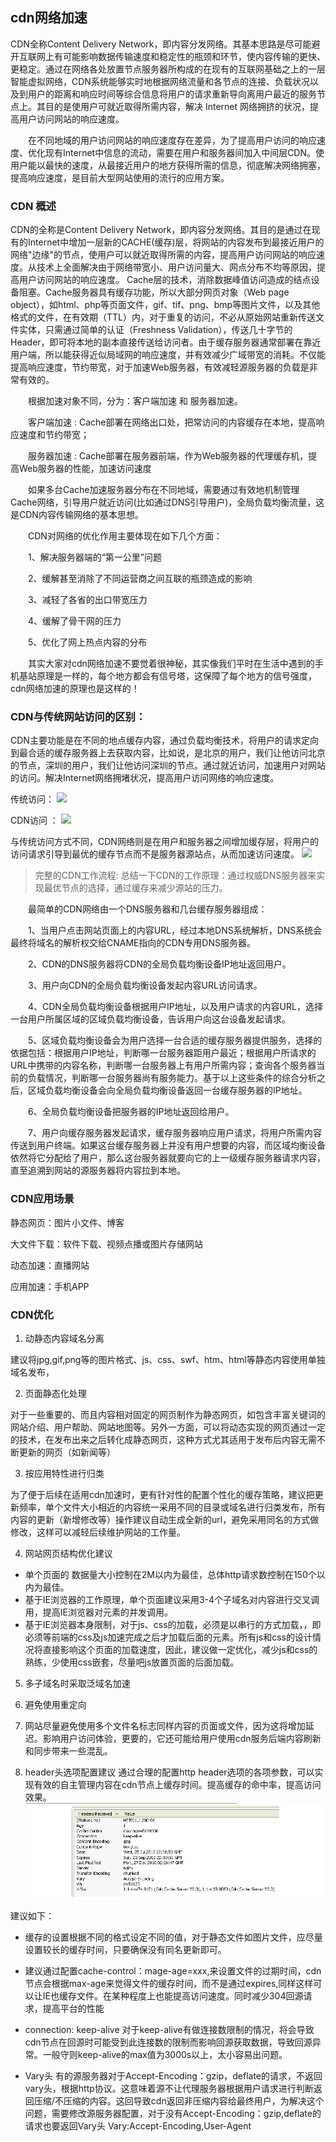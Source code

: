 ## cdn网络加速

CDN全称Content Delivery Network，即内容分发网络。其基本思路是尽可能避开互联网上有可能影响数据传输速度和稳定性的瓶颈和环节，使内容传输的更快、更稳定。通过在网络各处放置节点服务器所构成的在现有的互联网基础之上的一层智能虚拟网络，CDN系统能够实时地根据网络流量和各节点的连接、负载状况以及到用户的距离和响应时间等综合信息将用户的请求重新导向离用户最近的服务节点上。其目的是使用户可就近取得所需内容，解决 Internet 网络拥挤的状况，提高用户访问网站的响应速度。

　　在不同地域的用户访问网站的响应速度存在差异，为了提高用户访问的响应速度、优化现有Internet中信息的流动，需要在用户和服务器间加入中间层CDN。使用户能以最快的速度，从最接近用户的地方获得所需的信息，彻底解决网络拥塞，提高响应速度，是目前大型网站使用的流行的应用方案。

### CDN 概述

CDN的全称是Content Delivery Network，即内容分发网络。其目的是通过在现有的Internet中增加一层新的CACHE(缓存)层，将网站的内容发布到最接近用户的网络"边缘"的节点，使用户可以就近取得所需的内容，提高用户访问网站的响应速度。从技术上全面解决由于网络带宽小、用户访问量大、网点分布不均等原因，提高用户访问网站的响应速度。
Cache层的技术，消除数据峰值访问造成的结点设备阻塞。Cache服务器具有缓存功能，所以大部分网页对象（Web page object），如html、php等页面文件，gif、tif、png、bmp等图片文件，以及其他格式的文件，在有效期（TTL）内，对于重复的访问，不必从原始网站重新传送文件实体，只需通过简单的认证（Freshness Validation），传送几十字节的Header，即可将本地的副本直接传送给访问者。由于缓存服务器通常部署在靠近用户端，所以能获得近似局域网的响应速度，并有效减少广域带宽的消耗。不仅能提高响应速度，节约带宽，对于加速Web服务器，有效减轻源服务器的负载是非常有效的。

　　根据加速对象不同，分为：客户端加速 和 服务器加速。

　　客户端加速 : Cache部署在网络出口处，把常访问的内容缓存在本地，提高响应速度和节约带宽；

　　服务器加速 : Cache部署在服务器前端，作为Web服务器的代理缓存机，提高Web服务器的性能，加速访问速度

　　如果多台Cache加速服务器分布在不同地域，需要通过有效地机制管理Cache网络，引导用户就近访问(比如通过DNS引导用户)，全局负载均衡流量，这是CDN内容传输网络的基本思想。

　　CDN对网络的优化作用主要体现在如下几个方面：

　　1、解决服务器端的“第一公里”问题

　　2、缓解甚至消除了不同运营商之间互联的瓶颈造成的影响

　　3、减轻了各省的出口带宽压力

　　4、缓解了骨干网的压力

　　5、优化了网上热点内容的分布

　　其实大家对cdn网络加速不要觉着很神秘，其实像我们平时在生活中遇到的手机基站原理是一样的，每个地方都会有信号塔，这保障了每个地方的信号强度，cdn网络加速的原理也是这样的！

### CDN与传统网站访问的区别：

CDN主要功能是在不同的地点缓存内容，通过负载均衡技术，将用户的请求定向到最合适的缓存服务器上去获取内容，比如说，是北京的用户，我们让他访问北京的节点，深圳的用户，我们让他访问深圳的节点。通过就近访问，加速用户对网站的访问。解决Internet网络拥堵状况，提高用户访问网络的响应速度。

传统访问：
![](https://images2018.cnblogs.com/blog/1158910/201807/1158910-20180726000546793-1746301097.png)

CDN访问  ：
![](https://images2018.cnblogs.com/blog/1158910/201807/1158910-20180726000629912-2146825515.png)

与传统访问方式不同，CDN网络则是在用户和服务器之间增加缓存层，将用户的访问请求引导到最优的缓存节点而不是服务器源站点，从而加速访问速度。
![](https://images2018.cnblogs.com/blog/1158910/201807/1158910-20180726000735263-1307990423.png)

>完整的CDN工作流程:
总结一下CDN的工作原理：通过权威DNS服务器来实现最优节点的选择，通过缓存来减少源站的压力。

　　最简单的CDN网络由一个DNS服务器和几台缓存服务器组成：

　　1、当用户点击网站页面上的内容URL，经过本地DNS系统解析，DNS系统会最终将域名的解析权交给CNAME指向的CDN专用DNS服务器。

　　2、CDN的DNS服务器将CDN的全局负载均衡设备IP地址返回用户。

　　3、用户向CDN的全局负载均衡设备发起内容URL访问请求。

　　4、CDN全局负载均衡设备根据用户IP地址，以及用户请求的内容URL，选择一台用户所属区域的区域负载均衡设备，告诉用户向这台设备发起请求。

　　5、区域负载均衡设备会为用户选择一台合适的缓存服务器提供服务，选择的依据包括：根据用户IP地址，判断哪一台服务器距用户最近；根据用户所请求的URL中携带的内容名称，判断哪一台服务器上有用户所需内容；查询各个服务器当前的负载情况，判断哪一台服务器尚有服务能力。基于以上这些条件的综合分析之后，区域负载均衡设备会向全局负载均衡设备返回一台缓存服务器的IP地址。

　　6、全局负载均衡设备把服务器的IP地址返回给用户。

　　7、用户向缓存服务器发起请求，缓存服务器响应用户请求，将用户所需内容传送到用户终端。如果这台缓存服务器上并没有用户想要的内容，而区域均衡设备依然将它分配给了用户，那么这台服务器就要向它的上一级缓存服务器请求内容，直至追溯到网站的源服务器将内容拉到本地。

### CDN应用场景

静态网页：图片小文件、博客

大文件下载：软件下载、视频点播或图片存储网站

动态加速：直播网站

应用加速：手机APP


### CDN优化
1. 动静态内容域名分离  

建议将jpg,gif,png等的图片格式、js、css、swf、htm、html等静态内容使用单独域名发布，

2. 页面静态化处理 

对于一些重要的、而且内容相对固定的网页制作为静态网页，如包含丰富关键词的网站介绍、用户帮助、网站地图等。另外一方面，可以将动态实现的网页通过一定的技术，在发布出来之后转化成静态网页，这种方式尤其适用于发布后内容无需不断更新的网页（如新闻等）

3. 按应用特性进行归类

为了便于后续在适用cdn加速时，更有针对性的配置个性化的缓存策略，建议把更新频率，单个文件大小相近的内容统一采用不同的目录或域名进行归类发布，所有内容的更新（新增修改等）操作建议自动生成全新的url，避免采用同名的方式做修改，这样可以减轻后续维护网站的工作量。

4. 网站网页结构优化建议
- 单个页面的 数据量大小控制在2M以内为最佳，总体http请求数控制在150个以内为最佳。
- 基于IE浏览器的工作原理，单个页面建议采用3-4个子域名对内容进行交叉调用，提高IE浏览器对元素的并发调用。
- 基于IE浏览器本身限制，对于js、css的加载，必须是以串行的方式加载，，即必须等前端的css及js加速完成之后才加载后面的元素。所有js和css的设计情况将直接影响这个页面的加载速度，因此，建议做一定优化，减少js和css的熟练，少使用css嵌套，尽量吧js放置页面的后面加载。

5. 多子域名时采取泛域名加速
6. 避免使用重定向
7. 网站尽量避免使用多个文件名标志同样内容的页面或文件，因为这将增加延迟。影响用户访问体验，更要的，它还可能给用户使用cdn服务后端内容刷新和同步带来一些混乱。

8. header头选项配置建议
通过合理的配置http header选项的各项参数，可以实现有效的自主管理内容在cdn节点上缓存时间。提高缓存的命中率，提高访问效果。
![](./cdn-header.png)

建议如下：
- 缓存的设置根据不同的格式设定不同的值，对于静态文件如图片文件，应尽量设置较长的缓存时间，只要确保没有同名更新即可。
- 建议通过配置cache-control：mage-age=xxx,来设置文件的过期时间，cdn节点会根据max-age来觉得文件的缓存时间，而不是通过expires,同样这样可以让IE也缓存文件。在某种程度上也能提高访问速度。同时减少304回源请求，提高平台的性能

- connection: keep-alive
对于keep-alive有做连接数限制的情况，将会导致cdn节点在回源时可能受到此连接数的限制而影响回源获取数据，导致回源异常。一般守则keep-alive的max值为3000s以上，太小容易出问题。

- Vary头
有的源服务器对于Accept-Encoding：gzip，deflate的请求，不返回vary头，根据http协议。这意味着源不让代理服务器根据用户请求进行判断返回压缩/不压缩的内容。这回导致cdn返回非压缩内容给最终用户，为解决这个问题，需要修改源服务器配置，对于没有Accept-Encoding：gzip,deflate的请求也要返回Vary头
Vary:Accept-Encoding,User-Agent